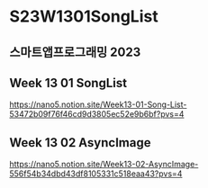 # S23W1301SongList

## 스마트앱프로그래밍 2023
## Week 13 01 SongList

https://nano5.notion.site/Week13-01-Song-List-53472b09f76f46cd9d3805ec52e9b6bf?pvs=4

## Week 13 02 AsyncImage

https://nano5.notion.site/Week13-02-AsyncImage-556f54b34dbd43df8105331c518eaa43?pvs=4
